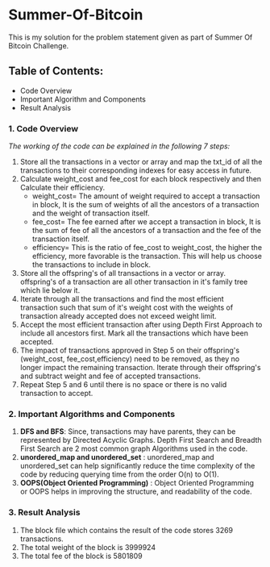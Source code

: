 # Summer-Of-Bitcoin

This is my solution for the problem statement given as part of Summer Of Bitcoin Challenge.

## Table of Contents:
* Code Overview
* Important Algorithm and Components
* Result Analysis

### 1. Code Overview

*The working of the code can be explained in the following 7 steps:*
1. Store all the transactions in a vector or array and map the txt_id of all the transactions to their corresponding indexes for easy access in future.
2. Calculate weight_cost and fee_cost for each block respectively and then Calculate their efficiency.
    * weight_cost= The amount of weight required to accept a transaction in block, It is the sum of weights of all the ancestors of a transaction and the weight of transaction itself.
    * fee_cost= The fee earned after we accept a transaction in block, It is the sum of fee of all the ancestors of a transaction and the fee of the transaction itself.
    * efficiency= This is the ratio of fee_cost to weight_cost, the higher the efficiency, more favorable is the transaction. This will help us choose the transactions to include in block.
3. Store all the offspring's of all transactions in a vector or array. offspring's of a transaction are all other transaction in it's family tree which lie below it.
4. Iterate through all the transactions and find the most efficient transaction such that sum of it's weight cost with the weights of transaction already accepted does not exceed weight limit.
5. Accept the most efficient transaction after using Depth First Approach to include all ancestors first. Mark all the transactions which have been accepted.
6. The impact of transactions approved in Step 5 on their offspring's (weight_cost, fee_cost,efficiency) need to be removed, as they no longer impact the remaining transaction. Iterate through their offspring's and subtract weight and fee of accepted transactions.
7. Repeat Step 5 and 6 until there is no space or there is no valid transaction to accept.

### 2. Important Algorithms and Components
1. **DFS and BFS**: Since, transactions may have parents, they can be represented by Directed Acyclic Graphs. Depth First Search and Breadth First Search are 2 most common graph Algorithms used in the code.
2. **unordered_map and unordered_set** : unordered_map and unordered_set can help significantly reduce the time complexity of the code by reducing querying time from the order O(n) to O(1).
3. **OOPS(Object Oriented Programming)** : Object Oriented Programming or OOPS helps in improving the structure, and readability of the code.

### 3. Result Analysis
1. The block file which contains the result of the code stores 3269 transactions.
2. The total weight of the block is 3999924
3. The total fee of the block is 5801809
